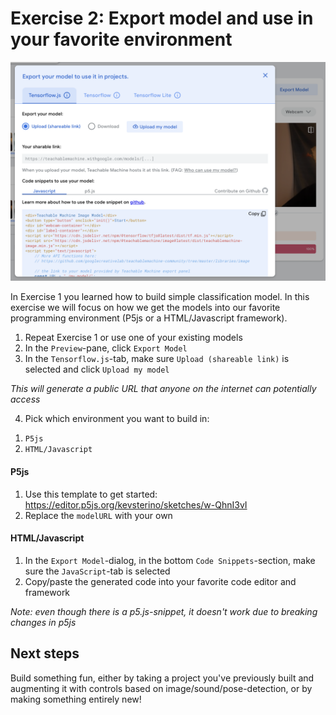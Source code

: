 # Exercise 2: Export model and use in your favorite environment

![](/assets/ex2-export-dialog.png)

In Exercise 1 you learned how to build simple classification model. In this exercise we will focus on how we get the models into our favorite programming environment (P5js or a HTML/Javascript framework).

1. Repeat Exercise 1 or use one of your existing models
2. In the `Preview`-pane, click `Export Model`
3. In the `Tensorflow.js`-tab, make sure `Upload (shareable link)` is selected and click `Upload my model`

_This will generate a public URL that anyone on the internet can potentially access_

4. Pick which environment you want to build in:

1) `P5js`
2) `HTML/Javascript`

#### P5js

1. Use this template to get started: https://editor.p5js.org/kevsterino/sketches/w-QhnI3vI
2. Replace the `modelURL` with your own

#### HTML/Javascript

1. In the `Export Model`-dialog, in the bottom `Code Snippets`-section, make sure the `JavaScript`-tab is selected
2. Copy/paste the generated code into your favorite code editor and framework

_Note: even though there is a p5.js-snippet, it doesn't work due to breaking changes in p5js_

## Next steps

Build something fun, either by taking a project you've previously built and augmenting it with controls based on image/sound/pose-detection, or by making something entirely new!

